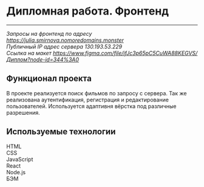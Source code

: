 # Дипломная работа. Фронтенд
------
_Запросы на фронтенд по адресу https://julia.smirnova.nomoredomains.monster    
Публичный IP адрес сервера 130.193.53.229  
Ссылка на макет https://www.figma.com/file/ifJc3p65pC5CuWA88KEGVS/Диплом?node-id=344%3A0_    

## Функционал проекта

 В проекте реализуется поиск фильмов по запросу с сервера. Так же реализована аутентификация, регистрация и редактирование пользователей. Используется адаптивня вёрстка под различные разрешения.
<br/>  

## Используемые технологии
  
HTML  
CSS  
JavaScript  
React      
Node.js  
БЭМ
